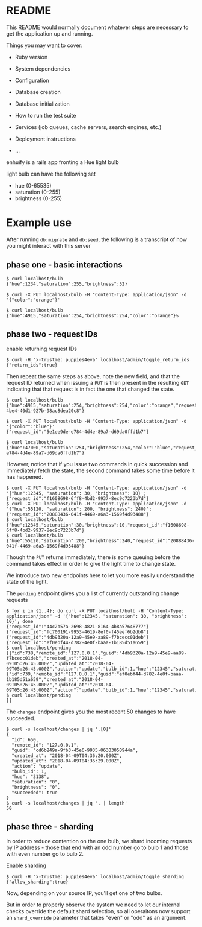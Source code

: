 # README

This README would normally document whatever steps are necessary to get the
application up and running.

Things you may want to cover:

* Ruby version

* System dependencies

* Configuration

* Database creation

* Database initialization

* How to run the test suite

* Services (job queues, cache servers, search engines, etc.)

* Deployment instructions

* ...



enhuify is a rails app fronting a Hue light bulb

light bulb can have the following set
* hue (0-65535)
* saturation (0-255)
* brightness (0-255)

# Example use

After running `db:migrate` and `db:seed`, the following is a transcript of how you might interact with this server

## phase one - basic interactions

    $ curl localhost/bulb
    {"hue":1234,"saturation":255,"brightness":52}

    $ curl -X PUT localhost/bulb -H "Content-Type: application/json" -d '{"color":"orange"}'

    $ curl localhost/bulb
    {"hue":4915,"saturation":254,"brightness":254,"color":"orange"}%

## phase two - request IDs

enable returning request IDs

    $ curl -H "x-trustme: puppies4eva" localhost/admin/toggle_return_ids
    {"return_ids":true}

Then repeat the same steps as above, note the new field, and that the request ID returned when issuing a `PUT` is then present in the resulting `GET` indicating that that request is in fact the one that changed the state.

    $ curl localhost/bulb
    {"hue":4915,"saturation":254,"brightness":254,"color":"orange","request_id":"d11ae0e5-4be4-40d1-927b-98ac8dea20c8"}

    $ curl -X PUT localhost/bulb -H "Content-Type: application/json" -d '{"color":"blue"}'
    {"request_id":"5e1ee9de-e784-4d4e-89a7-d69da0ffd1b7"}

    $ curl localhost/bulb
    {"hue":47000,"saturation":254,"brightness":254,"color":"blue","request_id":"5e1ee9de-e784-4d4e-89a7-d69da0ffd1b7"}

However, notice that if you issue two commands in quick succession and immediately fetch the state, the second command takes some time before it has happened.

    $ curl -X PUT localhost/bulb -H "Content-Type: application/json" -d '{"hue":12345, "saturation": 30, "brightness": 10}';
    {"request_id":"f1608698-6ff8-4bd2-9937-8ec9c7223b7d"}
    $ curl -X PUT localhost/bulb -H "Content-Type: application/json" -d '{"hue":55120, "saturation": 200, "brightness": 240}';
    {"request_id":"20888436-041f-4469-a6a3-1569f4d93488"}
    $ curl localhost/bulb
    {"hue":12345,"saturation":30,"brightness":10,"request_id":"f1608698-6ff8-4bd2-9937-8ec9c7223b7d"}
    $ curl localhost/bulb
    {"hue":55120,"saturation":200,"brightness":240,"request_id":"20888436-041f-4469-a6a3-1569f4d93488"}

Though the `PUT` returns immediately, there is some queuing before the command takes effect in order to give the light time to change state.

We introduce two new endpoints here to let you more easily understand the state of the light.

The `pending` endpoint gives you a list of currently outstanding change requests

    $ for i in {1..4}; do curl -X PUT localhost/bulb -H "Content-Type: application/json" -d '{"hue":12345, "saturation": 30, "brightness": 10}'; done
    {"request_id":"44c2b57a-2698-4821-8164-4b8a57648777"}{"request_id":"fc700191-9953-4619-8ef0-f45eef6b2db8"}{"request_id":"4db9320a-12a9-45e9-aa89-f7bcecc01deb"}{"request_id":"ef0ebf44-d782-4e0f-baaa-1b185d51a659"}
    $ curl localhost/pending
    [{"id":738,"remote_id":"127.0.0.1","guid":"4db9320a-12a9-45e9-aa89-f7bcecc01deb","created_at":"2018-04-09T05:26:45.000Z","updated_at":"2018-04-09T05:26:45.000Z","action":"update","bulb_id":1,"hue":"12345","saturation":"30","brightness":"10","succeeded":false},{"id":739,"remote_id":"127.0.0.1","guid":"ef0ebf44-d782-4e0f-baaa-1b185d51a659","created_at":"2018-04-09T05:26:45.000Z","updated_at":"2018-04-09T05:26:45.000Z","action":"update","bulb_id":1,"hue":"12345","saturation":"30","brightness":"10","succeeded":false}]
    $ curl localhost/pending
    []

The `changes` endpoint gives you the most recent 50 changes to have succeeded.

    $ curl -s localhost/changes | jq '.[0]'
    {
      "id": 650,
      "remote_id": "127.0.0.1",
      "guid": "cd6b249a-9fb3-45e6-9935-06303050944a",
      "created_at": "2018-04-09T04:36:20.000Z",
      "updated_at": "2018-04-09T04:36:29.000Z",
      "action": "update",
      "bulb_id": 1,
      "hue": "3138",
      "saturation": "0",
      "brightness": "0",
      "succeeded": true
    }
    $ curl -s localhost/changes | jq '. | length'
    50

## phase three - sharding

In order to reduce contention on the one bulb, we shard incoming requests by IP address - those that end with an odd number go to bulb 1 and those with even number go to bulb 2.

Enable sharding

    $ curl -H "x-trustme: puppies4eva" localhost/admin/toggle_sharding
    {"allow_sharding":true}

Now, depending on your source IP, you'll get one of two bulbs.

But in order to properly observe the system we need to let our internal checks override the default shard selection, so all operaitons now support an `shard_override` parameter that takes "even" or "odd" as an argument.
